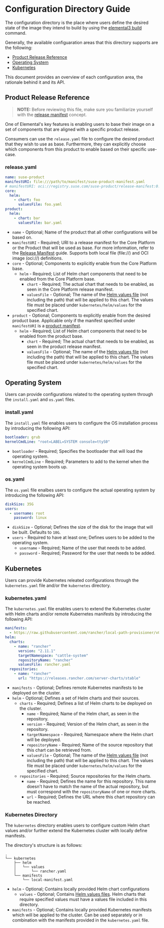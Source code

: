 # Configuration Directory Guide

The configuration directory is the place where users define the desired state of the image they intend to build by using the [elemental3 build](image-build-and-customization.md#elemental3-build) command.

Generally, the available configuaration areas that this directory supports are the following:

* [Product Release Reference](#product-release-reference)
* [Operating System](#operating-system)
* [Kubernetes](#kubernetes)

This document provides an overview of each configuration area, the rationale behind it and its API.

## Product Release Reference

> **NOTE:** Before reviewing this file, make sure you familiarize yourself with the [release manifest](release-manifest.md) concept.

One of Elemental's key features is enabling users to base their image on a set of components that are aligned with a specific product release.

Consumers can use the `release.yaml` file to configure the desired product that they wish to use as base. Furthermore, they can explicitly choose which components from this product to enable based on their specific use-case.

### release.yaml

```yaml
name: suse-product
manifestURI: file:///path/to/manifest/suse-product-manifest.yaml
# manifestURI: oci://registry.suse.com/suse-product/release-manifest:0.0.1
core:
  helm:
    - chart: foo
      valuesFile: foo.yaml
product:
  helm:
    - chart: bar
      valuesFile: bar.yaml
```

* `name` - Optional; Name of the product that all other configurations will be based on.
* `manifestURI` - Required; URI to a release manifest for the Core Platform or the Product that will be used as base. For more information, refer to the [Release Manifest](./release-manifest.md) guide. Supports both local file (file://) and OCI image (oci://) definitions.
* `core` - Optional; Components to explicitly enable from the Core Platform base.
  * `helm` - Required; List of Helm chart components that need to be enabled from the Core Platform base.
    * `chart` - Required; The actual chart that needs to be enabled, as seen in the Core Platform release manifest.
    * `valuesFile` - Optional; The name of the [Helm values file](https://helm.sh/docs/chart_template_guide/values_files/) (not including the path) that will be applied to this chart. The values file must be placed under `kubernetes/helm/values` for the specified chart.
* `product` - Optional; Components to explicitly enable from the desired product base. Applicable only if the manifest specified under `manifestURI` is a [product manifest](./release-manifest.md#product-release-manifest).
  * `helm` - Required; List of Helm chart components that need to be enabled from the product base.
    * `chart` - Required; The actual chart that needs to be enabled, as seen in the product release manifest.
    * `valuesFile` - Optional; The name of the [Helm values file](https://helm.sh/docs/chart_template_guide/values_files/) (not including the path) that will be applied to this chart. The values file must be placed under `kubernetes/helm/values` for the specified chart.

## Operating System

Users can provide configurations related to the operating system through the `install.yaml` and `os.yaml` files.

### install.yaml

The `install.yaml` file enables users to configure the OS installation process by introducing the following API:

```yaml
bootloader: grub
kernelCmdLine: "root=LABEL=SYSTEM console=ttyS0"
```

* `bootloader` - Required; Specifies the bootloader that will load the operating system.
* `kernelCmdLine` - Required; Parameters to add to the kernel when the operating system boots up.

### os.yaml

The `os.yaml` file enalbes users to configure the actual operating system by introducing the following API:

```yaml
diskSize: 35G
users:
  - username: root
    password: linux
```

* `diskSize` - Optional; Defines the size of the disk for the image that will be built. Defaults to `10G`.
* `users` - Required to have at least one; Defines users to be added to the operating system.
  * `username` - Required; Name of the user that needs to be added.
  * `password` - Required; Password for the user that needs to be added.

## Kubernetes

Users can provide Kubernetes releated configurations through the `kubernetes.yaml` file and/or the `kubernetes` directory.

### kubernetes.yaml

The `kubernetes.yaml` file enables users to extend the Kubernetes cluster with Helm charts and/or remote Kubernetes manifests by introducing the following API:

```yaml
manifests:
  - https://raw.githubusercontent.com/rancher/local-path-provisioner/v0.0.31/deploy/local-path-storage.yaml
helm:
  charts:
    - name: "rancher"
      version: "2.11.1"
      targetNamespace: "cattle-system"
      repositoryName: "rancher"
      valuesFile: rancher.yaml
  repositories:
    - name: "rancher"
      url: "https://releases.rancher.com/server-charts/stable"
```

* `manifests` - Optional; Defines remote Kubernetes manifests to be deployed on the cluster.
* `helm` - Optional; Defines a set of Helm charts and their sources.
  * `charts` - Required; Defines a list of Helm charts to be deployed on the cluster.
    * `name` - Required; Name of the Helm chart, as seen in the repository.
    * `version` - Required; Version of the Helm chart, as seen in the repository.
    * `targetNamespace` - Required; Namespace where the Helm chart will be deployed.
    * `repositoryName` - Required; Name of the source repository that this chart can be retrieved from.
    * `valuesFile` - Optional; The name of the [Helm values file](https://helm.sh/docs/chart_template_guide/values_files/) (not including the path) that will be applied to this chart. The values file must be placed under `kubernetes/helm/values` for the specified chart.
  * `repositories` - Required; Source repositories for the Helm charts.
    * `name` - Required; Defines the name for this repository. This name doesn't have to match the name of the actual
    repository, but must correspond with the `repositoryName` of one or more charts.
    * `url` - Required; Defines the URL where this chart repository can be reached.

### Kubernetes Directory

The `kubernetes` directory enables users to configure custom Helm chart values and/or further extend the Kubernetes cluster with locally define manifests.

The directory's structure is as follows:

```shell
.
└── kubernetes
    ├── helm
    │   └── values
    │       └── rancher.yaml
    └── manifests
        └── local-manifest.yaml
```

* `helm` - Optional; Contains locally provided Helm chart configurations
  * `values` - Optional; Contains [Helm values files](https://helm.sh/docs/chart_template_guide/values_files/). Helm charts that require specified values must have a values file included in this directory.
* `manifests` - Optional; Contains locally provided Kubernetes manifests which will be applied to the cluster. Can be used separately or in combination with the manifests provided in the `kubernetes.yaml` file.
